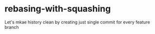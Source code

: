 # rebasing-with-squashing
Let's mkae history clean by creating just single commit for every feature branch
